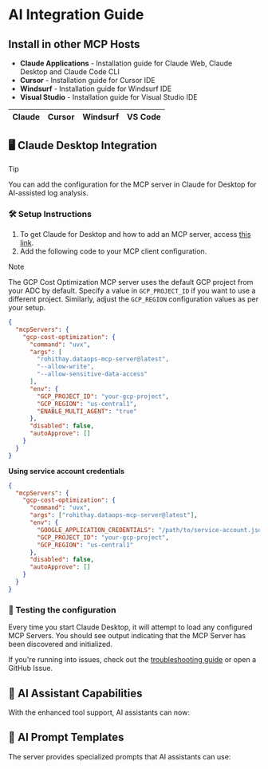 # AI Integration Guide


## Install in other MCP Hosts

- **Claude Applications** - Installation guide for Claude Web, Claude Desktop and Claude Code CLI
- **Cursor** - Installation guide for Cursor IDE
- **Windsurf** - Installation guide for Windsurf IDE
- **Visual Studio** - Installation guide for Visual Studio IDE

| Claude | Cursor |  Windsurf | VS Code |
|:------:|:-------:|:-------:|:-------:|


## 🖥️ Claude Desktop Integration

> [!TIP]
> You can add the configuration for the MCP server in Claude for Desktop for AI-assisted log analysis.

### 🛠️ Setup Instructions
1. To get Claude for Desktop and how to add an MCP server, access [this link](https://modelcontextprotocol.io/quickstart/user). 
2. Add the following code to your MCP client configuration. 
> [!NOTE]
> The GCP Cost Optimization MCP server uses the default GCP project from your ADC by default. Specify a value in `GCP_PROJECT_ID` if you want to use a different project. Similarly, adjust the `GCP_REGION` configuration values as per your setup.
```json
{
  "mcpServers": {
    "gcp-cost-optimization": {
      "command": "uvx",
      "args": [
        "rohithay.dataops-mcp-server@latest",
        "--allow-write",
        "--allow-sensitive-data-access"
      ],
      "env": {
        "GCP_PROJECT_ID": "your-gcp-project",
        "GCP_REGION": "us-central1",
        "ENABLE_MULTI_AGENT": "true"
      },
      "disabled": false,
      "autoApprove": []
    }
  }
}
```

**Using service account credentials**
```json
{
  "mcpServers": {
    "gcp-cost-optimization": {
      "command": "uvx",
      "args": ["rohithay.dataops-mcp-server@latest"],
      "env": {
        "GOOGLE_APPLICATION_CREDENTIALS": "/path/to/service-account.json",
        "GCP_PROJECT_ID": "your-gcp-project",
        "GCP_REGION": "us-central1"
      },
      "disabled": false,
      "autoApprove": []
    }
  }
}
```

### 🧪 Testing the configuration
Every time you start Claude Desktop, it will attempt to load any configured MCP Servers. You should see output indicating that the MCP Server has been discovered and initialized.

If you're running into issues, check out the [troubleshooting guide](./troubleshooting.md) or open a GitHub Issue. 


## 🔋 AI Assistant Capabilities

With the enhanced tool support, AI assistants can now:


## 💬 AI Prompt Templates

The server provides specialized prompts that AI assistants can use:
